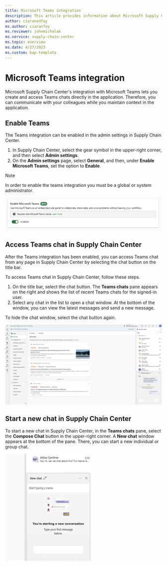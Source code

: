 ```yaml
---
title: Microsoft Teams integration
description: This article provides information about Microsoft Supply Chain Center's integration with Microsoft Teams.
author: ciaranedfoy
ms.author: ciaranfoy
ms.reviewer: johnmichalak
ms.service: supply-chain-center
ms.topic: overview
ms.date: 4/27/2023
ms.custom: bap-template
---
```


# Microsoft Teams integration

Microsoft Supply Chain Center's integration with Microsoft Teams lets you create and access Teams chats directly in the application. Therefore, you can communicate with your colleagues while you maintain context in the application.

## Enable Teams

The Teams integration can be enabled in the admin settings in Supply Chain Center.

1. In Supply Chain Center, select the gear symbol in the upper-right corner, and then select **Admin settings**.
1. On the **Admin settings** page, select **General**, and then, under **Enable Microsoft Teams**, set the option to **Enable**.

> [!NOTE]
> In order to enable the teams integration you must be a global or system administrator. 

![Screenshot that shows the option for turning on the Teams integration on the Admin settings page.](media/enable_teams.png)

## Access Teams chat in Supply Chain Center

After the Teams integration has been enabled, you can access Teams chat from any page in Supply Chain Center by selecting the chat button on the title bar.

To access Teams chat in Supply Chain Center, follow these steps.

1. On the title bar, select the chat button. The **Teams chats** pane appears on the right and shows the list of recent Teams chats for the signed-in user.
1. Select any chat in the list to open a chat window. At the bottom of the window, you can view the latest messages and send a new message.

To hide the chat window, select the chat button again.

![Screenshot that shows the Teams integration enabled in a side pane in Supply Chain Center.](media/access_teams_in_mscc.png)

## Start a new chat in Supply Chain Center

To start a new chat in Supply Chain Center, in the **Teams chats** pane, select the **Compose Chat** button in the upper-right corner. A **New chat** window appears at the bottom of the pane. There, you can start a new individual or group chat.

![Screenshot that shows a New chat window in the Teams integration side pane.](media/start_new_chat_teams.png)

